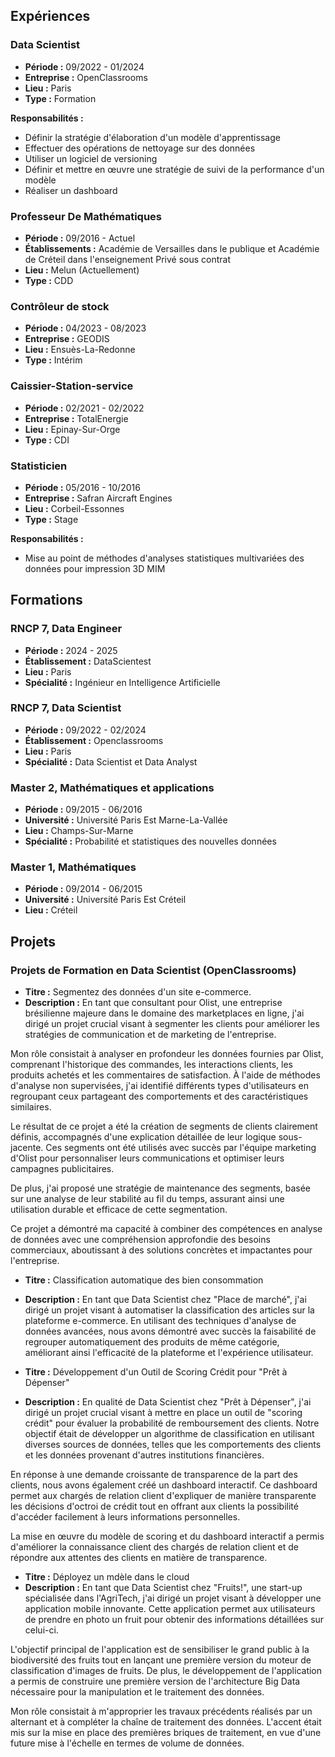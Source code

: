 ## Expériences

### Data Scientist
- **Période :** 09/2022 - 01/2024
- **Entreprise :** OpenClassrooms
- **Lieu :** Paris
- **Type :** Formation

**Responsabilités :**
- Définir la stratégie d'élaboration d'un modèle d'apprentissage
- Effectuer des opérations de nettoyage sur des données
- Utiliser un logiciel de versioning
- Définir et mettre en œuvre une stratégie de suivi de la performance d'un modèle
- Réaliser un dashboard

### Professeur De Mathématiques
- **Période :** 09/2016 - Actuel
- **Établissements :** Académie de Versailles dans le publique et Académie de Créteil dans l'enseignement Privé sous contrat
- **Lieu :** Melun (Actuellement)
- **Type :** CDD

### Contrôleur de stock
- **Période :** 04/2023 - 08/2023
- **Entreprise :** GEODIS
- **Lieu :** Ensuès-La-Redonne
- **Type :** Intérim

### Caissier-Station-service
- **Période :** 02/2021 - 02/2022
- **Entreprise :** TotalEnergie
- **Lieu :** Epinay-Sur-Orge
- **Type :** CDI

### Statisticien
- **Période :** 05/2016 - 10/2016
- **Entreprise :** Safran Aircraft Engines
- **Lieu :** Corbeil-Essonnes
- **Type :** Stage

**Responsabilités :**
- Mise au point de méthodes d'analyses statistiques multivariées des données pour impression 3D MIM

## Formations

### RNCP 7, Data Engineer
- **Période :** 2024 - 2025
- **Établissement :** DataScientest
- **Lieu :** Paris
- **Spécialité :** Ingénieur en Intelligence Artificielle

### RNCP 7, Data Scientist
- **Période :** 09/2022 - 02/2024
- **Établissement :** Openclassrooms
- **Lieu :** Paris
- **Spécialité :** Data Scientist et Data Analyst

### Master 2, Mathématiques et applications
- **Période :** 09/2015 - 06/2016
- **Université :** Université Paris Est Marne-La-Vallée
- **Lieu :** Champs-Sur-Marne
- **Spécialité :** Probabilité et statistiques des nouvelles données

### Master 1, Mathématiques
- **Période :** 09/2014 - 06/2015
- **Université :** Université Paris Est Créteil
- **Lieu :** Créteil

## Projets

### Projets de Formation en Data Scientist (OpenClassrooms)
- **Titre :** Segmentez des données d'un site e-commerce.
- **Description :** En tant que consultant pour Olist, une entreprise brésilienne majeure dans le domaine des marketplaces en ligne, j'ai dirigé un projet crucial visant à segmenter les clients pour améliorer les stratégies de communication et de marketing de l'entreprise.

Mon rôle consistait à analyser en profondeur les données fournies par Olist, comprenant l'historique des commandes, les interactions clients, les produits achetés et les commentaires de satisfaction. À l'aide de méthodes d'analyse non supervisées, j'ai identifié différents types d'utilisateurs en regroupant ceux partageant des comportements et des caractéristiques similaires.

Le résultat de ce projet a été la création de segments de clients clairement définis, accompagnés d'une explication détaillée de leur logique sous-jacente. Ces segments ont été utilisés avec succès par l'équipe marketing d'Olist pour personnaliser leurs communications et optimiser leurs campagnes publicitaires.

De plus, j'ai proposé une stratégie de maintenance des segments, basée sur une analyse de leur stabilité au fil du temps, assurant ainsi une utilisation durable et efficace de cette segmentation.

Ce projet a démontré ma capacité à combiner des compétences en analyse de données avec une compréhension approfondie des besoins commerciaux, aboutissant à des solutions concrètes et impactantes pour l'entreprise.

- **Titre :** Classification automatique des bien consommation
- **Description :** En tant que Data Scientist chez "Place de marché", j'ai dirigé un projet visant à automatiser la classification des articles sur la plateforme e-commerce. En utilisant des techniques d'analyse de données avancées, nous avons démontré avec succès la faisabilité de regrouper automatiquement des produits de même catégorie, améliorant ainsi l'efficacité de la plateforme et l'expérience utilisateur.

- **Titre :** Développement d'un Outil de Scoring Crédit pour "Prêt à Dépenser" 
- **Description :** En qualité de Data Scientist chez "Prêt à Dépenser", j'ai dirigé un projet crucial visant à mettre en place un outil de "scoring crédit" pour évaluer la probabilité de remboursement des clients. Notre objectif était de développer un algorithme de classification en utilisant diverses sources de données, telles que les comportements des clients et les données provenant d'autres institutions financières.

En réponse à une demande croissante de transparence de la part des clients, nous avons également créé un dashboard interactif. Ce dashboard permet aux chargés de relation client d'expliquer de manière transparente les décisions d'octroi de crédit tout en offrant aux clients la possibilité d'accéder facilement à leurs informations personnelles.

La mise en œuvre du modèle de scoring et du dashboard interactif a permis d'améliorer la connaissance client des chargés de relation client et de répondre aux attentes des clients en matière de transparence.

- **Titre :** Déployez un mdèle dans le cloud 
- **Description :** En tant que Data Scientist chez "Fruits!", une start-up spécialisée dans l'AgriTech, j'ai dirigé un projet visant à développer une application mobile innovante. Cette application permet aux utilisateurs de prendre en photo un fruit pour obtenir des informations détaillées sur celui-ci.

L'objectif principal de l'application est de sensibiliser le grand public à la biodiversité des fruits tout en lançant une première version du moteur de classification d'images de fruits. De plus, le développement de l'application a permis de construire une première version de l'architecture Big Data nécessaire pour la manipulation et le traitement des données.

Mon rôle consistait à m'approprier les travaux précédents réalisés par un alternant et à compléter la chaîne de traitement des données. L'accent était mis sur la mise en place des premières briques de traitement, en vue d'une future mise à l'échelle en termes de volume de données.

